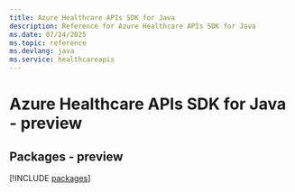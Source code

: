 ```yaml
---
title: Azure Healthcare APIs SDK for Java
description: Reference for Azure Healthcare APIs SDK for Java
ms.date: 07/24/2025
ms.topic: reference
ms.devlang: java
ms.service: healthcareapis
---
```

# Azure Healthcare APIs SDK for Java - preview
## Packages - preview
[!INCLUDE [packages](healthcare-apis-index.md)]